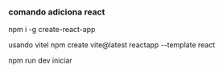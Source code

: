 ### comando adiciona react

npm i -g create-react-app

usando vitel npm create vite@latest reactapp --template react 

npm run dev iniciar

